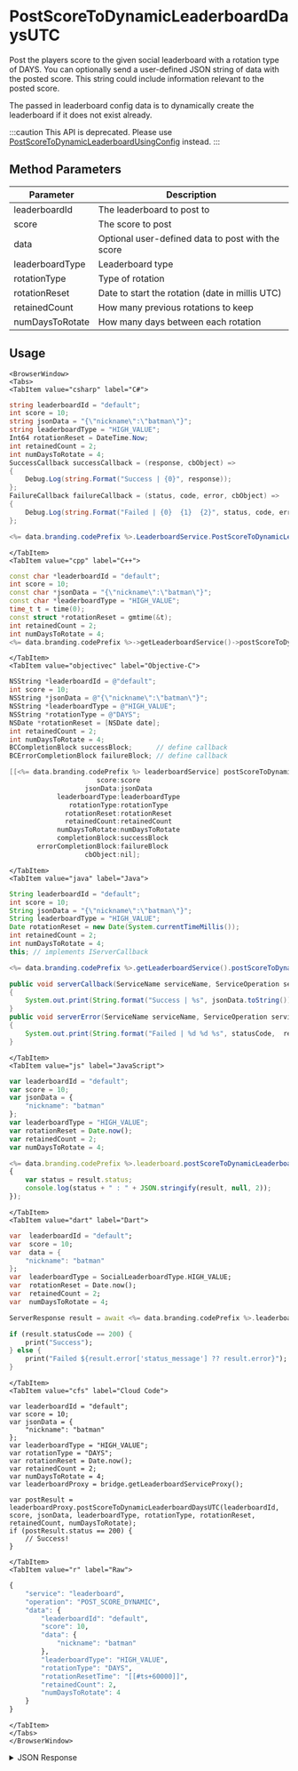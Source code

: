 # PostScoreToDynamicLeaderboardDaysUTC

Post the players score to the given social leaderboard with a rotation type of DAYS. You can optionally send a user-defined JSON string of data with the posted score. This string could include information relevant to the posted score.

The passed in leaderboard config data is to dynamically create the leaderboard if it does not exist already.

<PartialServop service_name="leaderboard" operation_name="POST_SCORE_DYNAMIC" />

:::caution
This API is deprecated. Please use [PostScoreToDynamicLeaderboardUsingConfig](/api/capi/leaderboard/postscoretodynamicleaderboardusingconfig) instead.
:::

## Method Parameters

| Parameter       | Description                                       |
| --------------- | ------------------------------------------------- |
| leaderboardId   | The leaderboard to post to                        |
| score           | The score to post                                 |
| data            | Optional user-defined data to post with the score |
| leaderboardType | Leaderboard type                                  |
| rotationType    | Type of rotation                                  |
| rotationReset   | Date to start the rotation (date in millis UTC)   |
| retainedCount   | How many previous rotations to keep               |
| numDaysToRotate | How many days between each rotation               |

## Usage

```mdx-code-block
<BrowserWindow>
<Tabs>
<TabItem value="csharp" label="C#">
```

```csharp
string leaderboardId = "default";
int score = 10;
string jsonData = "{\"nickname\":\"batman\"}";
string leaderboardType = "HIGH_VALUE";
Int64 rotationReset = DateTime.Now;
int retainedCount = 2;
int numDaysToRotate = 4;
SuccessCallback successCallback = (response, cbObject) =>
{
    Debug.Log(string.Format("Success | {0}", response));
};
FailureCallback failureCallback = (status, code, error, cbObject) =>
{
    Debug.Log(string.Format("Failed | {0}  {1}  {2}", status, code, error));
};

<%= data.branding.codePrefix %>.LeaderboardService.PostScoreToDynamicLeaderboardDaysUTC(leaderboardId, score, jsonData, leaderboardType, rotationReset, retainedCount, numDaysToRotate, successCallback, failureCallback);
```

```mdx-code-block
</TabItem>
<TabItem value="cpp" label="C++">
```

```cpp
const char *leaderboardId = "default";
int score = 10;
const char *jsonData = "{\"nickname\":\"batman\"}";
const char *leaderboardType = "HIGH_VALUE";
time_t t = time(0);
const struct *rotationReset = gmtime(&t);
int retainedCount = 2;
int numDaysToRotate = 4;
<%= data.branding.codePrefix %>->getLeaderboardService()->postScoreToDynamicLeaderboardDaysUTC(leaderboardId, score, jsonData, leaderboardType, rotationReset, retainedCount, numDaysToRotate, this);
```

```mdx-code-block
</TabItem>
<TabItem value="objectivec" label="Objective-C">
```

```objectivec
NSString *leaderboardId = @"default";
int score = 10;
NSString *jsonData = @"{\"nickname\":\"batman\"}";
NSString *leaderboardType = @"HIGH_VALUE";
NSString *rotationType = @"DAYS";
NSDate *rotationReset = [NSDate date];
int retainedCount = 2;
int numDaysToRotate = 4;
BCCompletionBlock successBlock;      // define callback
BCErrorCompletionBlock failureBlock; // define callback

[[<%= data.branding.codePrefix %> leaderboardService] postScoreToDynamicLeaderboardDaysUTC:leaderboardId
                      score:score
                   jsonData:jsonData
            leaderboardType:leaderboardType
               rotationType:rotationType
              rotationReset:rotationReset
              retainedCount:retainedCount
            numDaysToRotate:numDaysToRotate
            completionBlock:successBlock
       errorCompletionBlock:failureBlock
                   cbObject:nil];
```

```mdx-code-block
</TabItem>
<TabItem value="java" label="Java">
```

```java
String leaderboardId = "default";
int score = 10;
String jsonData = "{\"nickname\":\"batman\"}";
String leaderboardType = "HIGH_VALUE";
Date rotationReset = new Date(System.currentTimeMillis());
int retainedCount = 2;
int numDaysToRotate = 4;
this; // implements IServerCallback

<%= data.branding.codePrefix %>.getLeaderboardService().postScoreToDynamicLeaderboardDaysUTC(leaderboardId, score, jsonData, leaderboardType, rotationReset, retainedCount, numDaysToRotate, this);

public void serverCallback(ServiceName serviceName, ServiceOperation serviceOperation, JSONObject jsonData)
{
    System.out.print(String.format("Success | %s", jsonData.toString()));
}
public void serverError(ServiceName serviceName, ServiceOperation serviceOperation, int statusCode, int reasonCode, String jsonError)
{
    System.out.print(String.format("Failed | %d %d %s", statusCode,  reasonCode, jsonError.toString()));
}
```

```mdx-code-block
</TabItem>
<TabItem value="js" label="JavaScript">
```

```javascript
var leaderboardId = "default";
var score = 10;
var jsonData = {
    "nickname": "batman"
};
var leaderboardType = "HIGH_VALUE";
var rotationReset = Date.now();
var retainedCount = 2;
var numDaysToRotate = 4;

<%= data.branding.codePrefix %>.leaderboard.postScoreToDynamicLeaderboardDaysUTC(leaderboardId, score, jsonData, leaderboardType, rotationReset, retainedCount, numDaysToRotate, result =>
{
	var status = result.status;
	console.log(status + " : " + JSON.stringify(result, null, 2));
});
```

```mdx-code-block
</TabItem>
<TabItem value="dart" label="Dart">
```

```dart
var  leaderboardId = "default";
var  score = 10;
var  data = {
    "nickname": "batman"
};
var  leaderboardType = SocialLeaderboardType.HIGH_VALUE;
var  rotationReset = Date.now();
var  retainedCount = 2;
var  numDaysToRotate = 4;

ServerResponse result = await <%= data.branding.codePrefix %>.leaderboardService.postScoreToDynamicLeaderboardDaysUTC(leaderboardId:leaderboardId, score:score, data:data, leaderboardType:leaderboardType, rotationReset:rotationReset, retainedCount:retainedCount, numDaysToRotate:numDaysToRotate);

if (result.statusCode == 200) {
    print("Success");
} else {
    print("Failed ${result.error['status_message'] ?? result.error}");
}
```

```mdx-code-block
</TabItem>
<TabItem value="cfs" label="Cloud Code">
```

```cfscript
var leaderboardId = "default";
var score = 10;
var jsonData = {
    "nickname": "batman"
};
var leaderboardType = "HIGH_VALUE";
var rotationType = "DAYS";
var rotationReset = Date.now();
var retainedCount = 2;
var numDaysToRotate = 4;
var leaderboardProxy = bridge.getLeaderboardServiceProxy();

var postResult = leaderboardProxy.postScoreToDynamicLeaderboardDaysUTC(leaderboardId, score, jsonData, leaderboardType, rotationType, rotationReset, retainedCount, numDaysToRotate);
if (postResult.status == 200) {
    // Success!
}
```

```mdx-code-block
</TabItem>
<TabItem value="r" label="Raw">
```

```r
{
	"service": "leaderboard",
	"operation": "POST_SCORE_DYNAMIC",
	"data": {
		"leaderboardId": "default",
		"score": 10,
		"data": {
			"nickname": "batman"
		},
		"leaderboardType": "HIGH_VALUE",
		"rotationType": "DAYS",
		"rotationResetTime": "[[#ts+60000]]",
		"retainedCount": 2,
		"numDaysToRotate": 4
	}
}
```

```mdx-code-block
</TabItem>
</Tabs>
</BrowserWindow>
```

<details>
<summary>JSON Response</summary>

```json
{
    "status": 200,
    "data": null
}
```

</details>
